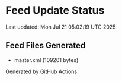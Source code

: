 # Feed Update Status
Last updated: Mon Jul 21 05:02:19 UTC 2025

## Feed Files Generated
- master.xml (109201 bytes)

Generated by GitHub Actions
